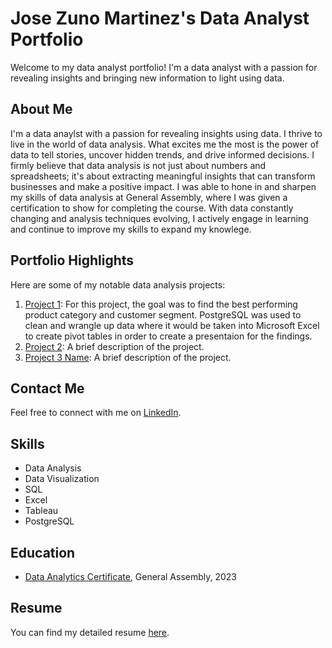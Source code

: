 # Jose Zuno Martinez's Data Analyst Portfolio

Welcome to my data analyst portfolio! I'm a data analyst with a passion for revealing insights and bringing new information to light using data.

## About Me

I'm a data anaylst with a passion for revealing insights using data. I thrive to live in the world of data analysis. What excites me the most is the power of data to tell stories, uncover hidden trends, and drive informed decisions. I firmly believe that data analysis is not just about numbers and spreadsheets; it's about extracting meaningful insights that can transform businesses and make a positive impact. I was able to hone in and sharpen my skills of data analysis at General Assembly, where I was given a certification to show for completing the course. With data constantly changing and analysis techniques evolving, I actively engage in learning and continue to improve my skills to expand my knowlege.

## Portfolio Highlights

Here are some of my notable data analysis projects:

1. [Project 1](https://github.com/jzuno95/data-analyst-portfolio/tree/e95b7b7113a4838cd881b2f137728fe76de32e15/Project%201): For this project, the goal was to find the best performing product category and customer segment. PostgreSQL was used to clean and wrangle up data where it would be taken into Microsoft Excel to create pivot tables in order to create a presentaion for the findings. 
2. [Project 2](https://github.com/jzuno95/data-analyst-portfolio/tree/0e48bca86d6adb7767f641a744caa62791549af9/Project%202): A brief description of the project.
3. [Project 3 Name](link-to-project-3): A brief description of the project.

## Contact Me

Feel free to connect with me on [LinkedIn](https://www.linkedin.com/in/jose-zuno-martinez-641330218).

## Skills

- Data Analysis
- Data Visualization
- SQL
- Excel
- Tableau
- PostgreSQL

## Education

- [Data Analytics Certificate](https://github.com/jzuno95/data-analyst-portfolio/blob/main/Certificate-of-Completion-jzuno95%40ymail.com-1692136704%20(1).pdf), General Assembly, 2023

## Resume

You can find my detailed resume [here](https://github.com/jzuno95/data-analyst-portfolio/blob/91c1a2a0a0da587e59aee7dbcbb3bc8a3e1b8b63/Resume%20Current.pdf).

